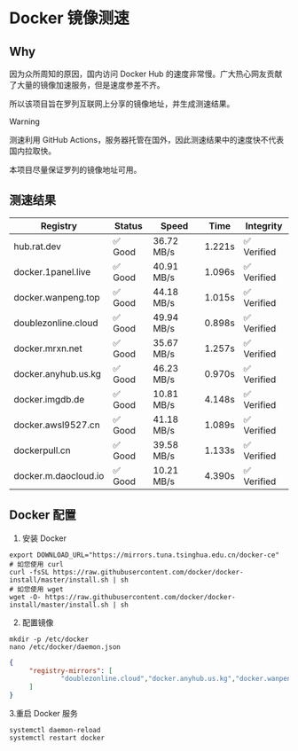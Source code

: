# Docker 镜像测速

## Why

因为众所周知的原因，国内访问 Docker Hub 的速度非常慢。广大热心网友贡献了大量的镜像加速服务，但是速度参差不齐。


所以该项目旨在罗列互联网上分享的镜像地址，并生成测速结果。

> [!WARNING]
> 测速利用 GitHub Actions，服务器托管在国外，因此测速结果中的速度快不代表国内拉取快。
>

本项目尽量保证罗列的镜像地址可用。

## 测速结果

| Registry | Status | Speed | Time | Integrity |
|----------|--------|-------|------|-----------|
| hub.rat.dev | ✅ Good | 36.72 MB/s | 1.221s | ✅ Verified |
| docker.1panel.live | ✅ Good | 40.91 MB/s | 1.096s | ✅ Verified |
| docker.wanpeng.top | ✅ Good | 44.18 MB/s | 1.015s | ✅ Verified |
| doublezonline.cloud | ✅ Good | 49.94 MB/s | 0.898s | ✅ Verified |
| docker.mrxn.net | ✅ Good | 35.67 MB/s | 1.257s | ✅ Verified |
| docker.anyhub.us.kg | ✅ Good | 46.23 MB/s | 0.970s | ✅ Verified |
| docker.imgdb.de | ✅ Good | 10.81 MB/s | 4.148s | ✅ Verified |
| docker.awsl9527.cn | ✅ Good | 41.18 MB/s | 1.089s | ✅ Verified |
| dockerpull.cn | ✅ Good | 39.58 MB/s | 1.133s | ✅ Verified |
| docker.m.daocloud.io | ✅ Good | 10.21 MB/s | 4.390s | ✅ Verified |

## Docker 配置

1. 安装 Docker
```shell
export DOWNLOAD_URL="https://mirrors.tuna.tsinghua.edu.cn/docker-ce"
# 如您使用 curl
curl -fsSL https://raw.githubusercontent.com/docker/docker-install/master/install.sh | sh
# 如您使用 wget
wget -O- https://raw.githubusercontent.com/docker/docker-install/master/install.sh | sh
```

2. 配置镜像

```shell
mkdir -p /etc/docker
nano /etc/docker/daemon.json
```

```json
{
     "registry-mirrors": [
             "doublezonline.cloud","docker.anyhub.us.kg","docker.wanpeng.top"
     ]
}
```

 3.重启 Docker 服务
```shell
systemctl daemon-reload
systemctl restart docker
```
